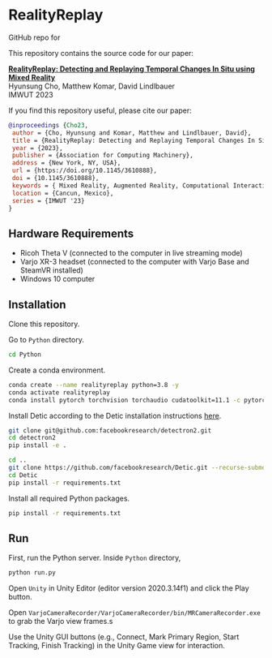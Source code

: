 # RealityReplay

GitHub repo for 

This repository contains the source code for our paper: 

[**RealityReplay: Detecting and Replaying Temporal Changes In Situ using Mixed Reality**](https://augmented-perception.org/publications/2023-realityreplay.html)<br>
Hyunsung Cho, Matthew Komar, David Lindlbauer<br>
IMWUT 2023

If you find this repository useful, please cite our paper:
```bibtex
@inproceedings {Cho23, 
 author = {Cho, Hyunsung and Komar, Matthew and Lindlbauer, David}, 
 title = {RealityReplay: Detecting and Replaying Temporal Changes In Situ using Mixed Reality}, 
 year = {2023}, 
 publisher = {Association for Computing Machinery}, 
 address = {New York, NY, USA}, 
 url = {https://doi.org/10.1145/3610888}, 
 doi = {10.1145/3610888}, 
 keywords = { Mixed Reality, Augmented Reality, Computational Interaction}, 
 location = {Cancun, Mexico}, 
 series = {IMWUT '23} 
}
```

## Hardware Requirements
- Ricoh Theta V (connected to the computer in live streaming mode)
- Varjo XR-3 headset (connected to the computer with Varjo Base and SteamVR installed) 
- Windows 10 computer

## Installation
Clone this repository. 

Go to `Python` directory.
```bash
cd Python
```

Create a conda environment. 

```bash
conda create --name realityreplay python=3.8 -y
conda activate realityreplay
conda install pytorch torchvision torchaudio cudatoolkit=11.1 -c pytorch-lts -c nvidia
```

Install Detic according to the Detic installation instructions [here](https://github.com/facebookresearch/Detic).

```bash
git clone git@github.com:facebookresearch/detectron2.git
cd detectron2
pip install -e .

cd ..
git clone https://github.com/facebookresearch/Detic.git --recurse-submodules
cd Detic
pip install -r requirements.txt
```


Install all required Python packages.
```bash
pip install -r requirements.txt
```

## Run
First, run the Python server. Inside `Python` directory,
```bash
python run.py
```

Open `Unity` in Unity Editor (editor version 2020.3.14f1) and click the Play button. 

Open `VarjoCameraRecorder/VarjoCameraRecorder/bin/MRCameraRecorder.exe` to grab the Varjo view frames.s

Use the Unity GUI buttons (e.g., Connect, Mark Primary Region, Start Tracking, Finish Tracking) in the Unity Game view for interaction.


